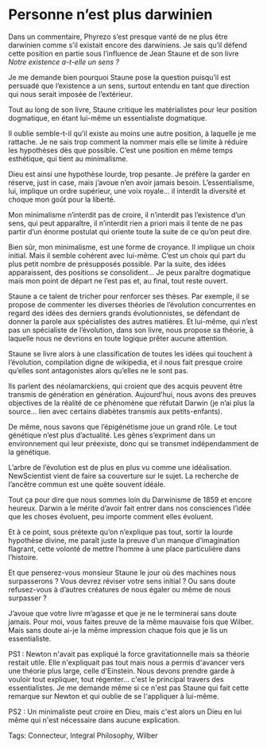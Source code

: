 # Personne n’est plus darwinien

Dans un commentaire, Phyrezo s’est presque vanté de ne plus être darwinien comme s’il existait encore des darwiniens. Je sais qu’il défend cette position en partie sous l’influence de Jean Staune et de son livre *Notre existence a-t-elle un sens ?*<span id="more-4802"></span>

Je me demande bien pourquoi Staune pose la question puisqu’il est persuadé que l’existence a un sens, surtout entendu en tant que direction qui nous serait imposée de l’extérieur.

Tout au long de son livre, Staune critique les matérialistes pour leur position dogmatique, en étant lui-même un essentialiste dogmatique.

Il oublie semble-t-il qu’il existe au moins une autre position, à laquelle je me rattache. Je ne sais trop comment la nommer mais elle se limite à réduire les hypothèses dès que possible. C’est une position en même temps esthétique, qui tient au minimalisme.

Dieu est ainsi une hypothèse lourde, trop pesante. Je préfère la garder en réserve, just in case, mais j’avoue n’en avoir jamais besoin. L’essentialisme, lui, implique un ordre supérieur, une voix royale… il interdit la diversité et choque mon goût pour la liberté.

Mon minimalisme n’interdit pas de croire, il n’interdit pas l’existence d’un sens, qui peut apparaître, il n’interdit rien a priori mais il tente de ne pas partir d’un énorme postulat qui oriente toute la suite de ce qu’on peut dire.

Bien sûr, mon minimalisme, est une forme de croyance. Il implique un choix initial. Mais il semble cohérent avec lui-même. C’est un choix qui part du plus petit nombre de présupposés possible. Par la suite, des idées apparaissent, des positions se consolident… Je peux paraître dogmatique mais mon point de départ ne l’est pas et, au final, tout reste ouvert.

Staune a ce talent de tricher pour renforcer ses thèses. Par exemple, il se propose de commenter les diverses théories de l’évolution concurrentes en regard des idées des derniers grands évolutionnistes, se défendant de donner la parole aux spécialistes des autres matières. Et lui-même, qui n’est pas un spécialiste de l’évolution, dans son livre, nous propose sa théorie, à laquelle nous ne devrions en toute logique prêter aucune attention.

Staune se livre alors à une classification de toutes les idées qui touchent à l’évolution, compilation digne de wikipedia, et il nous fait presque croire qu’elles sont antagonistes alors qu’elles ne le sont pas.

Ils parlent des néolamarckiens, qui croient que des acquis peuvent être transmis de génération en génération. Aujourd’hui, nous avons des preuves objectives de la réalité de ce phénomène que réfutait Darwin (je n’ai plus la source… lien avec certains diabètes transmis aux petits-enfants).

De même, nous savons que l’épigénétisme joue un grand rôle. Le tout génétique n’est plus d’actualité. Les gênes s’expriment dans un environnement qui leur préexiste, donc qui se transmet indépendamment de la génétique.

L’arbre de l’évolution est de plus en plus vu comme une idéalisation. NewScientist vient de faire sa couverture sur le sujet. La recherche de l’ancêtre commun est une quête souvent idéale.

Tout ça pour dire que nous sommes loin du Darwinisme de 1859 et encore heureux. Darwin a le mérite d’avoir fait entrer dans nos consciences l’idée que les choses évoluent, peu importe comment elles évoluent.

Et à ce point, sous prétexte qu’on n’explique pas tout, sortir la lourde hypothèse divine, me paraît juste la preuve d’un manque d’imagination flagrant, cette volonté de mettre l’homme à une place particulière dans l’histoire.

Et que penserez-vous monsieur Staune le jour où des machines nous surpasserons ? Vous devrez réviser votre sens initial ? Ou sans doute refusez-vous à d’autres créatures de nous égaler ou même de nous surpasser ?

J’avoue que votre livre m’agasse et que je ne le terminerai sans doute jamais. Pour moi, vous faites preuve de la même mauvaise fois que Wilber. Mais sans doute ai-je la même impression chaque fois que je lis un essentialiste.

PS1 : Newton n'avait pas expliqué la force gravitationnelle mais sa théorie restait utile. Elle n'expliquait pas tout mais nous a permis d'avancer vers une théorie plus large, celle d'Einstein. Nous devons prendre garde à vouloir tout expliquer, tout régenter... c'est le principal travers des essentialistes. Je me demande même si ce n'est pas Staune qui fait cette remarque sur Newton et qui oublie de se l'appliquer à lui-même.

PS2 : Un minimaliste peut croire en Dieu, mais c'est alors un Dieu en lui même qui n'est nécessaire dans aucune explication.

Tags: Connecteur, Integral Philosophy, Wilber